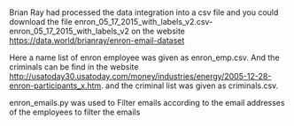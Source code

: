 # 

Brian Ray had processed the data integration into a csv file and you could download the file enron_05_17_2015_with_labels_v2.csv-enron_05_17_2015_with_labels_v2 on the website https://data.world/brianray/enron-email-dataset 

Here a name list of enron employee was given as enron_emp.csv.
And the criminals can be find in the website http://usatoday30.usatoday.com/money/industries/energy/2005-12-28-enron-participants_x.htm. 
and the criminal list was given as criminals.csv.

enron_emails.py was used to Filter emails according to the email addresses of the employees to filter the emails
